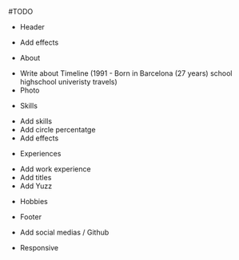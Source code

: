 #TODO

- Header
* Add effects

- About
* Write about Timeline (1991 - Born in Barcelona (27 years) school highschool univeristy travels)
* Photo

- Skills
* Add skills
* Add circle percentatge
* Add effects

- Experiences
* Add work experience
* Add titles
* Add Yuzz

- Hobbies

- Footer
* Add social medias / Github

- Responsive